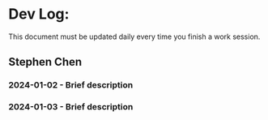 # Dev Log:

This document must be updated daily every time you finish a work session.

## Stephen Chen 

### 2024-01-02 - Brief description


### 2024-01-03 - Brief description

